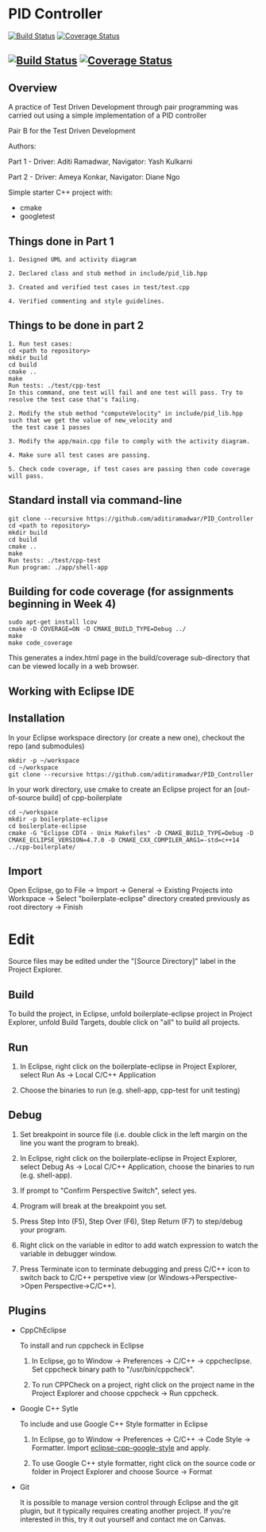# PID Controller

[![Build Status](https://travis-ci.com/aditiramadwar/PID_Controller.svg?branch=master)](https://travis-ci.com/github/aditiramadwar/PID_Controller)
[![Coverage Status](https://coveralls.io/repos/github/aditiramadwar/PID_Controller/badge.svg?branch=master)](https://coveralls.io/github/aditiramadwar/PID_Controller?branch=master)

[![Build Status](https://app.travis-ci.com/ameyakonk/enpm808x_tdd_test.svg?branch=master)](https://app.travis-ci.com/ameyakonk/enpm808x_tdd_test)
[![Coverage Status](https://coveralls.io/repos/github/ameyakonk/cpp-boilerplate/badge.svg?branch=master)](https://coveralls.io/github/ameyakonk/cpp-boilerplate?branch=master) 
---

## Overview

A practice of Test Driven Development through pair programming was carried out using a simple implementation of a PID controller

Pair B for the Test Driven Development

Authors: 

Part 1 - Driver: Aditi Ramadwar, Navigator: Yash Kulkarni

Part 2 - Driver: Ameya Konkar, Navigator: Diane Ngo

Simple starter C++ project with:

- cmake
- googletest

## Things done in Part 1
```
1. Designed UML and activity diagram

2. Declared class and stub method in include/pid_lib.hpp

3. Created and verified test cases in test/test.cpp

4. Verified commenting and style guidelines.
```
## Things to be done in part 2
```
1. Run test cases:
cd <path to repository>
mkdir build
cd build
cmake ..
make
Run tests: ./test/cpp-test
In this command, one test will fail and one test will pass. Try to resolve the test case that's failing.

2. Modify the stub method "computeVelocity" in include/pid_lib.hpp such that we get the value of new_velocity and
 the test case 1 passes

3. Modify the app/main.cpp file to comply with the activity diagram.

4. Make sure all test cases are passing.

5. Check code coverage, if test cases are passing then code coverage will pass.

```

## Standard install via command-line
```
git clone --recursive https://github.com/aditiramadwar/PID_Controller
cd <path to repository>
mkdir build
cd build
cmake ..
make
Run tests: ./test/cpp-test
Run program: ./app/shell-app
```

## Building for code coverage (for assignments beginning in Week 4)
```
sudo apt-get install lcov
cmake -D COVERAGE=ON -D CMAKE_BUILD_TYPE=Debug ../
make
make code_coverage
```
This generates a index.html page in the build/coverage sub-directory that can be viewed locally in a web browser.

## Working with Eclipse IDE ##

## Installation

In your Eclipse workspace directory (or create a new one), checkout the repo (and submodules)
```
mkdir -p ~/workspace
cd ~/workspace
git clone --recursive https://github.com/aditiramadwar/PID_Controller
```

In your work directory, use cmake to create an Eclipse project for an [out-of-source build] of cpp-boilerplate

```
cd ~/workspace
mkdir -p boilerplate-eclipse
cd boilerplate-eclipse
cmake -G "Eclipse CDT4 - Unix Makefiles" -D CMAKE_BUILD_TYPE=Debug -D CMAKE_ECLIPSE_VERSION=4.7.0 -D CMAKE_CXX_COMPILER_ARG1=-std=c++14 ../cpp-boilerplate/
```

## Import

Open Eclipse, go to File -> Import -> General -> Existing Projects into Workspace -> 
Select "boilerplate-eclipse" directory created previously as root directory -> Finish

# Edit

Source files may be edited under the "[Source Directory]" label in the Project Explorer.


## Build

To build the project, in Eclipse, unfold boilerplate-eclipse project in Project Explorer,
unfold Build Targets, double click on "all" to build all projects.

## Run

1. In Eclipse, right click on the boilerplate-eclipse in Project Explorer,
select Run As -> Local C/C++ Application

2. Choose the binaries to run (e.g. shell-app, cpp-test for unit testing)


## Debug


1. Set breakpoint in source file (i.e. double click in the left margin on the line you want 
the program to break).

2. In Eclipse, right click on the boilerplate-eclipse in Project Explorer, select Debug As -> 
Local C/C++ Application, choose the binaries to run (e.g. shell-app).

3. If prompt to "Confirm Perspective Switch", select yes.

4. Program will break at the breakpoint you set.

5. Press Step Into (F5), Step Over (F6), Step Return (F7) to step/debug your program.

6. Right click on the variable in editor to add watch expression to watch the variable in 
debugger window.

7. Press Terminate icon to terminate debugging and press C/C++ icon to switch back to C/C++ 
perspetive view (or Windows->Perspective->Open Perspective->C/C++).


## Plugins

- CppChEclipse

    To install and run cppcheck in Eclipse

    1. In Eclipse, go to Window -> Preferences -> C/C++ -> cppcheclipse.
    Set cppcheck binary path to "/usr/bin/cppcheck".

    2. To run CPPCheck on a project, right click on the project name in the Project Explorer 
    and choose cppcheck -> Run cppcheck.


- Google C++ Sytle

    To include and use Google C++ Style formatter in Eclipse

    1. In Eclipse, go to Window -> Preferences -> C/C++ -> Code Style -> Formatter. 
    Import [eclipse-cpp-google-style][reference-id-for-eclipse-cpp-google-style] and apply.

    2. To use Google C++ style formatter, right click on the source code or folder in 
    Project Explorer and choose Source -> Format

[reference-id-for-eclipse-cpp-google-style]: https://raw.githubusercontent.com/google/styleguide/gh-pages/eclipse-cpp-google-style.xml

- Git

    It is possible to manage version control through Eclipse and the git plugin, but it typically requires creating another project. If you're interested in this, try it out yourself and contact me on Canvas.
